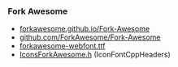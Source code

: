 
### Fork Awesome
* [forkawesome.github.io/Fork-Awesome](https://forkawesome.github.io/Fork-Awesome)
* [github.com/ForkAwesome/Fork-Awesome](https://github.com/ForkAwesome/Fork-Awesome)
* [forkawesome-webfont.ttf](https://github.com/ForkAwesome/Fork-Awesome/blob/master/fonts/forkawesome-webfont.ttf)
* [IconsForkAwesome.h](https://github.com/juliettef/IconFontCppHeaders/blob/main/IconsForkAwesome.h) (IconFontCppHeaders)